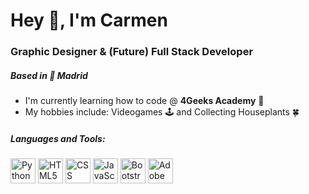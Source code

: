 # Hey 👋, I'm Carmen

### Graphic Designer & (Future) Full Stack Developer

##### Based in 📍 Madrid

*  I'm currently learning how to code @ <b>4Geeks Academy</b> 👾
*  My hobbies include: Videogames 🕹️ and Collecting Houseplants 🍀

##### Languages and Tools:

<img src="https://upload.wikimedia.org/wikipedia/commons/thumb/c/c3/Python-logo-notext.svg/1869px-Python-logo-notext.svg.png" alt="Python" width="40"> <img src="https://upload.wikimedia.org/wikipedia/commons/thumb/6/61/HTML5_logo_and_wordmark.svg/1024px-HTML5_logo_and_wordmark.svg.png" alt="HTML5" width="40"> <img src="https://upload.wikimedia.org/wikipedia/commons/thumb/d/d5/CSS3_logo_and_wordmark.svg/1452px-CSS3_logo_and_wordmark.svg.png" alt="CSS" height="40"> <img src="https://upload.wikimedia.org/wikipedia/commons/thumb/b/ba/Javascript_badge.svg/946px-Javascript_badge.svg.png" alt="JavaScript" width="40"> <img src="https://upload.wikimedia.org/wikipedia/commons/thumb/b/b2/Bootstrap_logo.svg/2560px-Bootstrap_logo.svg.png" alt="Bootstrap" width="40"> <img src="https://upload.wikimedia.org/wikipedia/commons/thumb/4/4c/Adobe_Creative_Cloud_rainbow_icon.svg/2101px-Adobe_Creative_Cloud_rainbow_icon.svg.png" alt="Adobe Creative Cloud" width="40">


